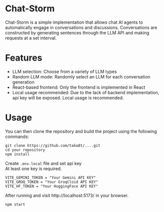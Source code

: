 # Chat-Storm

Chat-Storm is a simple implementation that allows chat AI agents to automatically engage in conversations and discussions. Conversations are constructed by generating sentences through the LLM API and making requests at a set interval.

# Features

- LLM selection: Choose from a variety of LLM types
- Random LLM mode: Randomly select an LLM for each conversation generation
- React-based frontend: Only the frontend is implemented in React
- Local usage recommended: Due to the lack of backend implementation, api key will be exposed. Local usage is recommended.

# Usage

You can then clone the repository and build the project using the following commands:

```
git clone https://github.com/taka8t/....git
cd your repository
npm install
```

Create `.env.local` file and set api key  
At least one key is required.

```
VITE_GEMINI_TOKEN = "Your Gemini API KEY"
VITE_GROQ_TOKEN = "Your GroqCloid API KEY"
VITE_HF_TOKEN = "Your HuggingFace API KEY"
```

After running and visit http://localhost:5173/ in your browser.

```
npm start
```